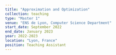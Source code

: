 ```yaml
---
title: "Approximation and Optimization"
collection: teaching
type: "Master 1"
venue: "ENS de Lyon, Computer Science Department"
start_date: September 2022
end_date: January 2023
year: 2022-2023
location: "Lyon, France"
position: Teaching Assistant
---
```

